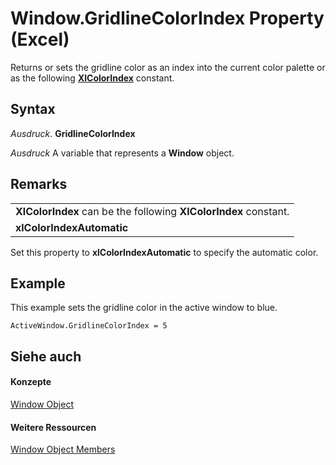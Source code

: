 
# Window.GridlineColorIndex Property (Excel)

Returns or sets the gridline color as an index into the current color palette or as the following  **[XlColorIndex](b925578b-d654-61fa-03fa-67631ea8c5d1.md)** constant.


## Syntax

 _Ausdruck_. **GridlineColorIndex**

 _Ausdruck_ A variable that represents a **Window** object.


## Remarks


||
|:-----|
|**XlColorIndex** can be the following **XlColorIndex** constant.|
|**xlColorIndexAutomatic**|
Set this property to  **xlColorIndexAutomatic** to specify the automatic color.


## Example

This example sets the gridline color in the active window to blue.


```
ActiveWindow.GridlineColorIndex = 5
```


## Siehe auch


#### Konzepte


[Window Object](8591b1ad-76f8-14e2-9120-406b65093f5a.md)
#### Weitere Ressourcen


[Window Object Members](http://msdn.microsoft.com/library/f11db427-24a4-041c-2fd5-03ce73ae6c16%28Office.15%29.aspx)